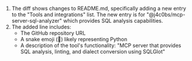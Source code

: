 1. The diff shows changes to README.md, specifically adding a new entry to the "Tools and integrations" list. The new entry is for "@j4c0bs/mcp-server-sql-analyzer" which provides SQL analysis capabilities.
2. The added line includes:
   - The GitHub repository URL
   - A snake emoji (🐍) likely representing Python
   - A description of the tool's functionality: "MCP server that provides SQL analysis, linting, and dialect conversion using SQLGlot"
